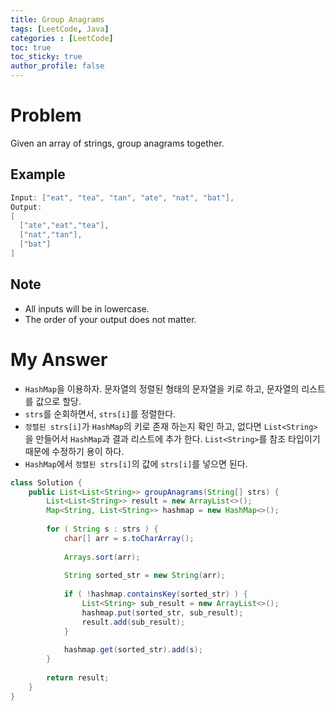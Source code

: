```yaml
---
title: Group Anagrams
tags: [LeetCode, Java]
categories : [LeetCode]
toc: true
toc_sticky: true
author_profile: false
---
```


# Problem

Given an array of strings, group anagrams together.

## Example

```swift
Input: ["eat", "tea", "tan", "ate", "nat", "bat"],
Output:
[
  ["ate","eat","tea"],
  ["nat","tan"],
  ["bat"]
]
```

## Note

* All inputs will be in lowercase.
* The order of your output does not matter.

# My Answer

* `HashMap`을 이용하자. 문자열의 정렬된 형태의 문자열을 키로 하고, 문자열의 리스트를 값으로 할당.
* `strs`를 순회하면서, `strs[i]`를 정렬한다.
* `정렬된 strs[i]`가 `HashMap`의 키로 존재 하는지 확인 하고, 없다면 `List<String>`을 만들어서 `HashMap`과 결과 리스트에 추가 한다. `List<String>`를 참조 타입이기 때문에 수정하기 용이 하다.
* `HashMap`에서 `정렬된 strs[i]`의 값에 `strs[i]`를 넣으면 된다.
  
```java
class Solution {
    public List<List<String>> groupAnagrams(String[] strs) {
        List<List<String>> result = new ArrayList<>();
        Map<String, List<String>> hashmap = new HashMap<>();
        
        for ( String s : strs ) {
            char[] arr = s.toCharArray();
            
            Arrays.sort(arr);
            
            String sorted_str = new String(arr);
            
            if ( !hashmap.containsKey(sorted_str) ) {
                List<String> sub_result = new ArrayList<>();                
                hashmap.put(sorted_str, sub_result);
                result.add(sub_result);                
            }
            
            hashmap.get(sorted_str).add(s);
        }
        
        return result;
    }
}
```

